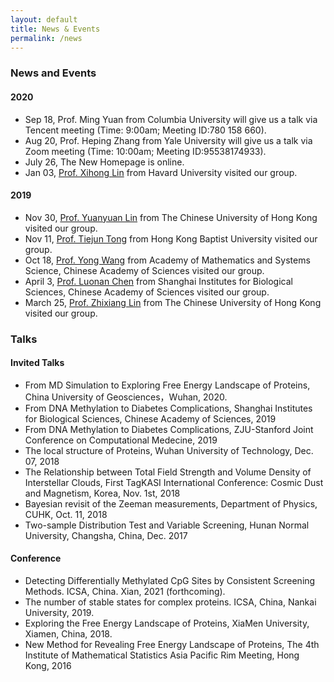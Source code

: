 ```yaml
---
layout: default
title: News & Events
permalink: /news
---
```


### News and Events

#### 2020
- Sep 18, Prof. Ming Yuan from Columbia University will give us a talk via Tencent meeting (Time: 9:00am; Meeting ID:780 158 660).
- Aug 20, Prof. Heping Zhang from Yale University will give us a talk via Zoom meeting (Time: 10:00am; Meeting ID:95538174933).
- July 26, The New Homepage is online.
- Jan 03, [Prof. Xihong Lin](https://content.sph.harvard.edu/xlin/) from Havard University visited our group. 

#### 2019
- Nov 30, [Prof. Yuanyuan Lin](http://www.sta.cuhk.edu.hk/YLin/default.aspx) from The Chinese University of Hong Kong visited our group.
- Nov 11, [Prof. Tiejun Tong](http://www.math.hkbu.edu.hk/~tongt/) from Hong Kong Baptist University visited our group.
- Oct 18, [Prof. Yong Wang](http://wanglab.amss.ac.cn/) from Academy of Mathematics and Systems Science, Chinese Academy of Sciences visited our group.
- April 3, [Prof. Luonan Chen](http://sysbio.sibcb.ac.cn/cb/chenlab/LuonanChen.htm) from Shanghai Institutes for Biological Sciences, Chinese Academy of Sciences visited our group.
- March 25, [Prof. Zhixiang Lin](https://www.sta.cuhk.edu.hk/People/Faculty.aspx?udt_506_param_detail=622) from The Chinese University of Hong Kong visited our group.

### Talks
#### Invited Talks
- From MD Simulation to Exploring Free Energy Landscape of Proteins, China University of Geosciences，Wuhan, 2020.
- From DNA Methylation to Diabetes Complications, Shanghai Institutes for Biological Sciences, Chinese Academy of Sciences, 2019
- From DNA Methylation to Diabetes Complications, ZJU-Stanford Joint Conference on Computational Medecine, 2019
- The local structure of Proteins, Wuhan University of Technology, Dec. 07, 2018
- The Relationship between Total Field Strength and Volume Density of Interstellar Clouds, First TagKASI International Conference: Cosmic Dust and Magnetism, Korea, Nov. 1st, 2018
- Bayesian revisit of the  Zeeman measurements,  Department of Physics,  CUHK, Oct. 11,  2018
- Two-sample Distribution Test and Variable Screening, Hunan Normal University, Changsha, China, Dec. 2017

#### Conference 
- Detecting Differentially Methylated CpG Sites by Consistent Screening Methods. ICSA, China. Xian, 2021 (forthcoming).
- The number of stable states for complex proteins. ICSA, China, Nankai University, 2019.
- Exploring the Free Energy Landscape of Proteins, XiaMen University, Xiamen, China, 2018.
- New Method for Revealing Free Energy Landscape of Proteins, The 4th Institute of Mathematical Statistics Asia Pacific Rim Meeting, Hong Kong, 2016









